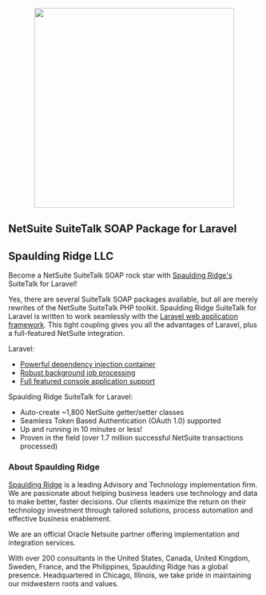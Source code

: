 <p align="center"><a href="https://www.spauldingridge.com/netsuite" target="_blank"><img src="https://images.squarespace-cdn.com/content/5e32f1941525b40b05759238/1592425165467-QFFI6TJ4NP56LQ6KP5WN/Untitled-1.png?format=1500w&content-type=image%2Fpng" width="400"></a></p>

## NetSuite SuiteTalk SOAP Package for Laravel
## Spaulding Ridge LLC

Become a NetSuite SuiteTalk SOAP rock star with [Spaulding Ridge's](https://spauldingridge.com) SuiteTalk for Laravel! 

Yes, there are several SuiteTalk SOAP packages available, but all are merely rewrites of the NetSuite SuiteTalk PHP toolkit. Spaulding Ridge SuiteTalk for Laravel is written to work seamlessly with the [Laravel web application framework](https://laravel.com). This tight coupling gives you all the advantages of Laravel, plus a full-featured NetSuite integration.

Laravel:

- [Powerful dependency injection container](https://laravel.com/docs/container)
- [Robust background job processing](https://laravel.com/docs/queues)
- [Full featured console application support](https://laravel.com/docs/artisan) 

Spaulding Ridge SuiteTalk for Laravel:

- Auto-create ~1,800 NetSuite getter/setter classes
- Seamless Token Based Authentication (OAuth 1.0) supported
- Up and running in 10 minutes or less!
- Proven in the field (over 1.7 million successful NetSuite transactions processed)

### About Spaulding Ridge
[Spaulding Ridge](https://spauldingridge) is a leading Advisory and Technology implementation firm. We are passionate about helping business leaders use technology and data to make better, faster decisions. Our clients maximize the return on their technology investment through tailored solutions, process automation and effective business enablement.

We are an official Oracle Netsuite partner offering implementation and integration services.

With over 200 consultants in the United States, Canada, United Kingdom, Sweden, France, and the Philippines, Spaulding Ridge has a global presence. Headquartered in Chicago, Illinois, we take pride in maintaining our midwestern roots and values.
